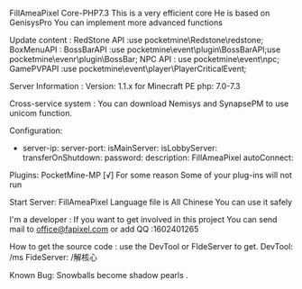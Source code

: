 FillAmeaPixel Core-PHP7.3
This is a very efficient core 
He is based on GenisysPro
You can implement more advanced functions 

Update content :
RedStone API :use pocketmine\Redstone\redstone;
BoxMenuAPI :
BossBarAPI :use pocketmine\event\plugin\BossBarAPI;use pocketmine\evenr\plugin\BossBar;
NPC API : use pocketmine\event\npc;
GamePVPAPI :use pocketmine\event\player\PlayerCriticalEvent;

Server Information :
Version: 1.1.x for Minecraft PE
php: 7.0-7.3


Cross-service system :
You can download Nemisys and SynapsePM
to use unicom function.

Configuration:

  - server-ip: 
    server-port: 
    isMainServer: 
    isLobbyServer: 
    transferOnShutdown: 
    password: 
    description: FillAmeaPixel
    autoConnect: 


Plugins:
PocketMine-MP [√]
For some reason Some of your plug-ins will not run 


Start Server:
FillAmeaPixel Language file is All Chinese 
You can use it safely 



I'm a developer :
If you want to get involved in this project 
You can send mail to office@fapixel.com
or add QQ :1602401265

How to get the source code :
use the DevTool or FIdeServer to get.
DevTool: /ms
FideServer: /解核心


Known Bug:
Snowballs become shadow pearls .

